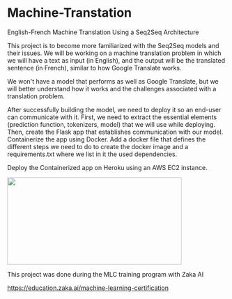 # Machine-Transtation
English-French Machine Translation Using a Seq2Seq Architecture


This project is to become more familiarized with the Seq2Seq models and their issues. We will be working on a machine translation problem in which we will have a text as input (in English), and the output will be the translated sentence (in French), similar to how Google Translate works.

We won't have a model that performs as well as Google Translate, but we will better understand how it works and the challenges associated with a translation problem.

After successfully building the model, we need to deploy it so an end-user can communicate with it. First, we need to extract the essential elements (prediction function, tokenizers, model) that we will use while deploying. Then, create the Flask app that establishes communication with our model. Containerize the app using Docker. Add a docker file that defines the different steps we need to do to create the docker image and a requirements.txt where we list in it the used dependencies.

Deploy the Containerized app on Heroku using an AWS EC2 instance.

<img src="https://user-images.githubusercontent.com/91887942/167418420-bc630656-1eae-40ad-a21d-1e133396f13a.png" width="400" height="200">

This project was done during the MLC training program with Zaka AI

https://education.zaka.ai/machine-learning-certification
